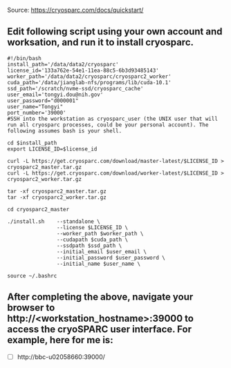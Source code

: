 Source: https://cryosparc.com/docs/quickstart/

## Edit following script using your own account and worksation, and run it to install cryosparc.

````
#!/bin/bash
install_path='/data/data2/cryosparc'
license_id='133a762e-54e1-11ea-88c5-6b3d93485143'
worker_path='/data/data2/cryosparc/cryosparc2_worker'
cuda_path='/data/jianglab-nfs/programs/lib/cuda-10.1'
ssd_path='/scratch/nvme-ssd/cryosparc_cache'
user_email='tongyi.dou@nih.gov'
user_password="d000001"
user_name="Tongyi"
port_number='39000'
#SSH into the workstation as cryosparc_user (the UNIX user that will run all cryosparc processes, could be your personal account). The following assumes bash is your shell.

cd $install_path
export LICENSE_ID=$license_id

curl -L https://get.cryosparc.com/download/master-latest/$LICENSE_ID > cryosparc2_master.tar.gz
curl -L https://get.cryosparc.com/download/worker-latest/$LICENSE_ID > cryosparc2_worker.tar.gz

tar -xf cryosparc2_master.tar.gz
tar -xf cryosparc2_worker.tar.gz

cd cryosparc2_master

./install.sh    --standalone \
                --license $LICENSE_ID \
                --worker_path $worker_path \
                --cudapath $cuda_path \
                --ssdpath $ssd_path \
                --initial_email $user_email \
                --initial_password $user_password \
                --initial_name $user_name \

source ~/.bashrc

````

## After completing the above, navigate your browser to http://<workstation_hostname>:39000 to access the cryoSPARC user interface. For example, here for me is:

- [ ] http://bbc-u02058660:39000/
